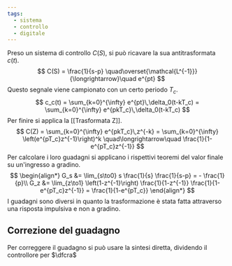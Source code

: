 ```yaml
---
tags:
  - sistema
  - controllo
  - digitale
---
```

Preso un sistema di controllo $C(S)$, si può ricavare la sua antitrasformata $c(t)$.
$$
C(S) = \frac{1}{s-p} \quad\overset{\mathcal{L^{-1}}}{\longrightarrow}\quad e^{pt}
$$
Questo segnale viene campionato con un certo periodo $T_c$.
$$
c_c(t) = \sum_{k=0}^{\infty} e^{pt}\,\delta_0(t-kT_c) =  \sum_{k=0}^{\infty} e^{pkT_c}\,\delta_0(t-kT_c)
$$
Per finire si applica la [[Trasformata Z]].
$$
C(Z) = \sum_{k=0}^{\infty} e^{pkT_c}\,z^{-k} = \sum_{k=0}^{\infty} \left(e^{pT_c}z^{-1}\right)^k \quad\longrightarrow\quad \frac{1}{1-e^{pT_c}z^{-1}}
$$
Per calcolare i loro guadagni si applicano i rispettivi teoremi del valor finale su un'ingresso a gradino.
$$
\begin{align*}
G_s &= \lim_{s\to0} s \frac{1}{s} \frac{1}{s-p} = - \frac{1}{p}\\
G_z &= \lim_{z\to1} \left(1-z^{-1}\right) \frac{1}{1-z^{-1}}  \frac{1}{1-e^{pT_c}z^{-1}} = \frac{1}{1-e^{pT_c}}
\end{align*}
$$
I guadagni sono diversi in quanto la trasformazione è stata fatta attraverso una risposta impulsiva e non a gradino.
## Correzione del guadagno

Per correggere il guadagno si può usare la sintesi diretta, dividendo il controllore per $\dfcra$